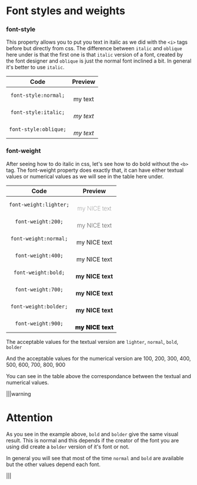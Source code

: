 # Font styles and weights

### font-style

This property allows you to put you text in italic as we did with the `<i>` tags before but directly from css. The difference between `italic` and `oblique` here under is that the first one is that `italic` version of a font, created by the font designer and `oblique` is just the normal font inclined a bit. In general it's better to use `italic`.

| Code | Preview |
|:----:|:------: |
| `font-style:normal;` | <div style="font-style:normal;">my text</div> |
| `font-style:italic;` | <div style="font-style:italic;">my text</div> |
| `font-style:oblique;` | <div style="font-style:oblique;">my text</div> |


### font-weight

After seeing how to do italic in css, let's see how to do bold without the `<b>` tag. The font-weight property does exactly that, it can have either textual values or numerical values as we will see in the table here under.


| Code | Preview |
|:----:|:------: |
| `font-weight:lighter;` | <div style="font-weight:lighter;">my NICE text</div> |
| `font-weight:200;` | <div style="font-weight:200;">my NICE text</div> |
| `font-weight:normal;` | <div style="font-weight:normal;">my NICE text</div> |
| `font-weight:400;` | <div style="font-weight:400;">my NICE text</div> |
| `font-weight:bold;` | <div style="font-weight:bold;">my NICE text</div> |
| `font-weight:700;` | <div style="font-weight:700;">my NICE text</div> |
| `font-weight:bolder;` | <div style="font-weight:bolder;">my NICE text</div> |
| `font-weight:900;` | <div style="font-weight:900;">my NICE text</div> |


The acceptable values for the textual version are `lighter`, `normal`, `bold`, `bolder`

And the acceptable values for the numerical version are 100, 200, 300, 400, 500, 600, 700, 800, 900

You can see in the table above the correspondance between the textual and numerical values.

|||warning
# Attention

As you see in the example above, `bold` and `bolder` give the same visual result. This is normal and this depends if the creator of the font you are using did create a `bolder` version of it's font or not.

In general you will see that most of the time `normal` and `bold` are available but the other values depend each font.

|||